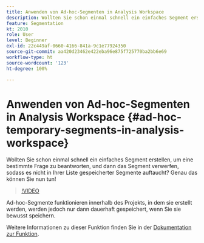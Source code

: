 ```yaml
---
title: Anwenden von Ad-hoc-Segmenten in Analysis Workspace
description: Wollten Sie schon einmal schnell ein einfaches Segment erstellen, um eine bestimmte Frage zu beantworten, und dann das Segment verwerfen, sodass es nicht in Ihrer Liste gespeicherter Segmente auftaucht? Genau das können Sie nun tun!
feature: Segmentation
kt: 2010
role: User
level: Beginner
exl-id: 22c449af-0660-4166-841a-9c1e77924350
source-git-commit: aa420d23462e422eba96e875f725770ba2bb6e69
workflow-type: ht
source-wordcount: '123'
ht-degree: 100%

---
```


# Anwenden von Ad-hoc-Segmenten in Analysis Workspace {#ad-hoc-temporary-segments-in-analysis-workspace}

Wollten Sie schon einmal schnell ein einfaches Segment erstellen, um eine bestimmte Frage zu beantworten, und dann das Segment verwerfen, sodass es nicht in Ihrer Liste gespeicherter Segmente auftaucht? Genau das können Sie nun tun!

>[!VIDEO](https://video.tv.adobe.com/v/23978/?quality=12)

Ad-hoc-Segmente funktionieren innerhalb des Projekts, in dem sie erstellt werden, werden jedoch nur dann dauerhaft gespeichert, wenn Sie sie bewusst speichern.

Weitere Informationen zu dieser Funktion finden Sie in der [Dokumentation zur Funktion](https://experienceleague.adobe.com/docs/analytics/analyze/analysis-workspace/components/segments/ad-hoc-segments.html?lang=de).
